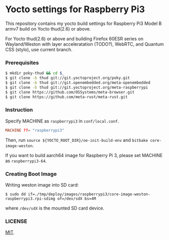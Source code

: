 Yocto settings for Raspberry Pi3
===

This repository contains my yocto build settings for Raspberry Pi3 Model B armv7 build on Yocto thud(2.6) or above.

For Yocto thud(2.6) or above and building Firefox 60ESR series on Wayland/Weston with layer acceleratation (TODO?), WebRTC, and Quantum CSS (stylo), use current branch.

### Prerequisites

```bash
$ mkdir poky-thud && cd $_
$ git clone -b thud git://git.yoctoproject.org/poky.git
$ git clone -b thud git://git.openembedded.org/meta-openembedded
$ git clone -b thud git://git.yoctoproject.org/meta-raspberrypi
$ git clone https://github.com/OSSystems/meta-browser.git
$ git clone https://github.com/meta-rust/meta-rust.git
```

### Instruction

Specify MACHINE as `raspberrypi3` in `conf/local.conf`.

```conf
MACHINE ??= "raspberrypi3"
```

Then, run `source ${YOCTO_ROOT_DIR}/oe-init-build-env` and `bitbake core-image-weston`.

If you want to build aarch64 image for Raspberry Pi 3, please set MACHINE as `raspberrypi3-64`.

### Creating Boot Image

Writing weston image into SD card:

```
$ sudo dd if=./tmp/deploy/images/raspberrypi3/core-image-weston-raspberrypi3.rpi-sdimg of=/dev/sdX bs=4M
```

where `/dev/sdX` is the mounted SD card device.

### LICENSE

[MIT](LICENSE).
